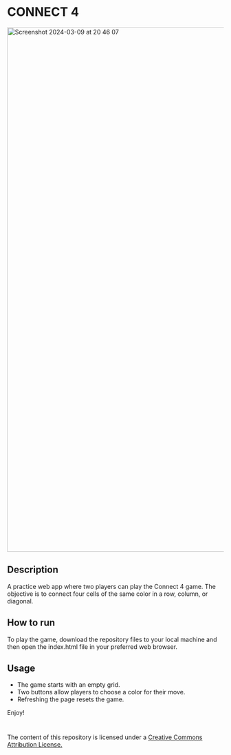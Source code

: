 # CONNECT 4

<img width="1218" alt="Screenshot 2024-03-09 at 20 46 07" src="https://github.com/ValerianArdelean/connect4/assets/63608555/1e842933-4e6e-47f2-b056-5f59cad24b1b">

## Description
A practice web app where two players can play the Connect 4 game.
The objective is to connect four cells of the same color in a row, column, or diagonal.

## How to run
To play the game, download the repository files to your local machine and then open the index.html file in your preferred web browser.

## Usage
<ul>
	<li>The game starts with an empty grid.</li>
	<li>Two buttons allow players to choose a color for their move.</li>
	<li>Refreshing the page resets the game.</li>
</ul>
Enjoy!

#
The content of this repository is licensed under a [Creative Commons 
Attribution License.](https://creativecommons.org/licenses/by/4.0/deed.en)




